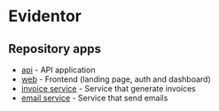 # Evidentor

## Repository apps

- [api](./apps/api/) - API application
- [web](./apps/web/) - Frontend (landing page, auth and dashboard)
- [invoice service](./apps/invoice-service/) - Service that generate invoices
- [email service](./apps/email-service/) - Service that send emails